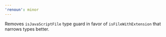 ```yaml
---
'renoun': minor
---
```


Removes `isJavaScriptFile` type guard in favor of `isFileWithExtension` that narrows types better.
